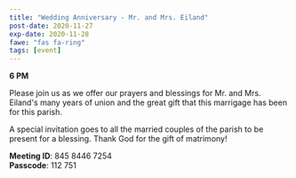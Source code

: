 ```yaml
---
title: "Wedding Anniversary - Mr. and Mrs. Eiland"
post-date: 2020-11-27
exp-date: 2020-11-28
fawe: "fas fa-ring"
tags: [event]
---
```

**6 PM**

Please join us as we offer our prayers and blessings for Mr. and Mrs. Eiland's many years of union and the great gift that this marrigage has been for this parish.

A special invitation goes to all the married couples of the parish to be present for a  blessing. Thank God for the gift of matrimony!

<p><b>Meeting ID</b>: 845 8446 7254
<br>
<b>Passcode</b>: 112 751
</p>